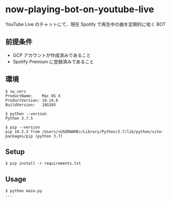 # now-playing-bot-on-youtube-live

YouTube Live のチャットにて、現在 Spotify で再生中の曲を定期的に呟く BOT

## 前提条件

* GCP アカウントが作成済みであること
* Spotify Premium に登録済みであること

## 環境

```
$ sw_vers
ProductName:	Mac OS X
ProductVersion:	10.14.6
BuildVersion:	18G103

$ python --version
Python 3.7.5

$ pip --version
pip 19.2.3 from /Users/<USERNAME>/Library/Python/3.7/lib/python/site-packages/pip (python 3.7)
```

## Setup

```
$ pip install -r requirements.txt
```

## Usage

```
$ python main.py
...
```

